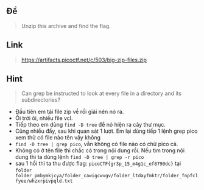 ## Đề 
> Unzip this archive and find the flag.
## Link 
> https://artifacts.picoctf.net/c/503/big-zip-files.zip
## Hint 
> Can grep be instructed to look at every file in a directory and its subdirectories?
- Đầu tiên em tải file zip về rồi giải nén nó ra.
- Ối trời ôi, nhiều file vcl.
- Tiếp theo em dùng `find -D tree` để nó hiện ra cây thư mục.
- Cũng nhiều đấy, sau khi quan sát 1 lượt. Em lại dùng tiếp 1 lệnh grep pico xem thử có file nào tên vậy không 
- `find -D tree | grep pico`, vẫn không có file nào có chữ pico cả.
- Không có ở tên file thì chắc có trong nội dung rồi. Nếu tìm trong nội dung thì ta dùng lệnh `find -D tree | grep -r pico`
- sau 1 hồi thì ta thu được flag: `picoCTF{gr3p_15_m4g1c_ef8790dc}` tại `folder folder_pmbymkjcya/folder_cawigcwvgv/folder_ltdayfmktr/folder_fnpfclfyee/whzxrpivpqld.txt`
